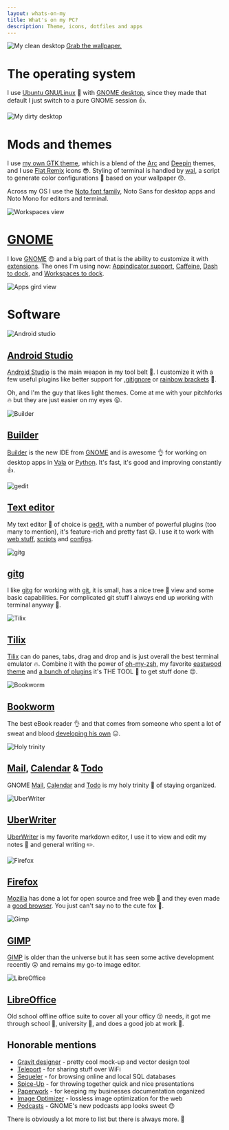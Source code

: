 ```yaml
---
layout: whats-on-my
title: What's on my PC?
description: Theme, icons, dotfiles and apps
---
```


![My clean desktop][1]
[Grab the wallpaper.][2]

# The operating system

I use [Ubuntu GNU/Linux][17] 🐧️ with [GNOME desktop][18], since they made that default I just switch to a pure GNOME session 👍.

![My dirty desktop][3]

# Mods and themes

I use [my own GTK theme][19], which is a blend of the [Arc][20] and [Deepin][21] themes, and I use [Flat Remix][22] icons 😎. Styling of terminal is handled by [wal][23], a script to generate color configurations 🎨️ based on your wallpaper 😙.

Across my OS I use the [Noto font family][24], Noto Sans for desktop apps and Noto Mono for editors and terminal.

![Workspaces view][4]

# [GNOME][18]

I love [GNOME][18] 😍 and a big part of that is the ability to customize it with [extensions][25]. The ones I'm using now: [Appindicator support][26], [Caffeine][27], [Dash to dock][28], and [Workspaces to dock][29].

![Apps gird view][5]

# Software

![Android studio][6]

## [Android Studio][30]

[Android Studio][30] is the main weapon in my tool belt 🔧. I customize it with a few useful plugins like better support for [.gitignore][31] or [rainbow brackets][32] 🌈.

Oh, and I'm the guy that likes light themes. Come at me with your pitchforks 🔥 but they are just easier on my eyes 😝.

![Builder][7]

## [Builder][33]

[Builder][33] is the new IDE from [GNOME][18] and is awesome 👌 for working on desktop apps in [Vala][34] or [Python][35]. It's fast, it's good and improving constantly 👍.

![gedit][8]

## [Text editor][36]

My text editor 📝 of choice is [gedit][36], with a number of powerful plugins (too many to mention), it's feature-rich and pretty fast 😃. I use it to work with [web stuff][37], [scripts][38] and [configs][39]. 

![gitg][9]

## [gitg][40]

I like [gitg][40] for working with [git][41], it is small, has a nice tree 🌳️ view and some basic capabilities. For complicated git stuff I always end up working with terminal anyway 🤷️.

![Tilix][10]

## [Tilix][42]

[Tilix][42] can do panes, tabs, drag and drop and is just overall the best terminal emulator 🔥. Combine it with the power of [oh-my-zsh][43], my favorite [eastwood theme][44] and [a bunch of plugins][45] it's THE TOOL 🔧 to get stuff done 😍.

![Bookworm][11]

## [Bookworm][46]

The best eBook reader 👌 and that comes from someone who spent a lot of sweat and blood [developing his own][47] 😑.

![Holy trinity][12]

## [Mail][48], [Calendar][49] & [Todo][50]

GNOME [Mail][48], [Calendar][49] and [Todo][50] is my holy trinity 👼 of staying organized.

![UberWriter][13]

## [UberWriter][51]

[UberWriter][51] is my favorite markdown editor, I use it to view and edit my notes 📔 and general writing ✏️.

![Firefox][14]

## [Firefox][52]

[Mozilla][53] has done a lot for open source and free web 🙂 and they even made a [good browser][52]. You just can't say no to the cute fox 🦊.

![Gimp][15]

## [GIMP][54]

[GIMP][54] is older than the universe but it has seen some active development recently 😮 and remains my go-to image editor.

![LibreOffice][16]

## [LibreOffice][55]

Old school offline office suite to cover all your officy 😗 needs, it got me through school 🎒, university 🏫, and does a good job at work 🏢.

## Honorable mentions 

- [Gravit designer][56] - pretty cool mock-up and vector design tool
- [Teleport][57] - for sharing stuff over WiFi
- [Sequeler][58] - for browsing online and local SQL databases
- [Spice-Up][59] - for throwing together quick and nice presentations
- [Paperwork][60] - for keeping my businesses documentation organized
- [Image Optimizer][61] - lossless image optimization for the web
- [Podcasts][62] - GNOME's new podcasts app looks sweet 😍

There is obviously a lot more to list but there is always more. 🤷️

[1]: /assets/img/pc/sc-desktop-clean.png
[2]: /assets/img/pc/pc-wallpaper.jpg
[3]: /assets/img/pc/sc-desktop-dirty.png
[4]: /assets/img/pc/sc-desktop-workspaces.png
[5]: /assets/img/pc/sc-desktop-apps.png
[6]: /assets/img/pc/sc-android-studio.png
[7]: /assets/img/pc/sc-builder.png
[8]: /assets/img/pc/sc-gedit.png
[9]: /assets/img/pc/sc-gitg.png
[10]: /assets/img/pc/sc-tilix.png
[11]: /assets/img/pc/sc-bookworm.png
[12]: /assets/img/pc/sc-trinity.png
[13]: /assets/img/pc/sc-uberwriter.png
[14]: /assets/img/pc/sc-firefox.png
[15]: /assets/img/pc/sc-gimp.png
[16]: /assets/img/pc/sc-libreoffice-writer.png
[17]: https://www.ubuntu.com/
[18]: https://www.gnome.org/
[19]: https://github.com/michaldaniel/DeepinMeetsArc
[20]: https://github.com/horst3180/Arc-theme
[21]: https://cr.deepin.io/#/admin/projects/deepin-gtk-theme
[22]: https://github.com/daniruiz/Flat-Remix
[23]: https://github.com/dylanaraps/wal
[24]: https://www.google.com/get/noto/
[25]: https://extensions.gnome.org/
[26]: https://extensions.gnome.org/extension/1301/ubuntu-appindicators/
[27]: https://extensions.gnome.org/extension/517/caffeine/
[28]: https://extensions.gnome.org/extension/307/dash-to-dock/
[29]: https://extensions.gnome.org/extension/427/workspaces-to-dock/
[30]: https://developer.android.com/studio/
[31]: https://ignore.hsz.mobi/
[32]: https://github.com/izhangzhihao/intellij-rainbow-brackets
[33]: https://wiki.gnome.org/Apps/Builder
[34]: https://wiki.gnome.org/Projects/Vala
[35]: https://www.python.org/
[36]: https://wiki.gnome.org/Apps/Gedit
[37]: https://github.com/michaldaniel/morningbird.eu
[38]: https://github.com/michaldaniel/DeepinMeetsArc
[39]: https://github.com/michaldaniel/gitignore
[40]: https://wiki.gnome.org/Apps/Gitg
[41]: https://git-scm.com/
[42]: https://gnunn1.github.io/tilix-web/
[43]: https://github.com/robbyrussell/oh-my-zsh
[44]: https://github.com/robbyrussell/oh-my-zsh/blob/master/themes/eastwood.zsh-theme
[45]: https://github.com/robbyrussell/oh-my-zsh/wiki/Plugins
[46]: https://babluboy.github.io/bookworm/
[47]: https://github.com/michaldaniel/Ebook-Viewer
[48]: https://wiki.gnome.org/Apps/Geary
[49]: https://wiki.gnome.org/Apps/Calendar
[50]: https://wiki.gnome.org/Apps/Todo
[51]: https://uberwriter.github.io/uberwriter/#1
[52]: https://www.mozilla.org/firefox/
[53]: https://www.mozilla.org/
[54]: https://www.gimp.org
[55]: https://www.libreoffice.org/
[56]: https://designer.io/
[57]: https://github.com/frac-tion/teleport/
[58]: https://github.com/Alecaddd/sequeler
[59]: https://flathub.org/apps/details/com.github.philip_scott.spice-up
[60]: https://openpaper.work/
[61]: https://flathub.org/apps/details/com.github.gijsgoudzwaard.image-optimizer
[62]: https://wiki.gnome.org/Apps/Podcasts


